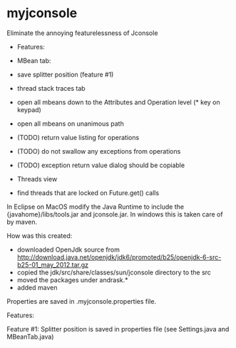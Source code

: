 myjconsole
==========

Eliminate the annoying featurelessness of Jconsole

- Features:

- MBean tab:
 - save splitter position (feature #1)
 - thread stack traces tab
 - open all mbeans down to the Attributes and Operation level (* key on keypad)
 - open all mbeans on unanimous path 
 - (TODO) return value listing for operations
 - (TODO) do not swallow any exceptions from operations
 - (TODO) exception return value dialog should be copiable

- Threads view
 - find threads that are locked on Future.get() calls

In Eclipse on MacOS modify the Java Runtime to include the {javahome}/libs/tools.jar and jconsole.jar.
In windows this is taken care of by maven.

How was this created:
 - downloaded OpenJdk source from http://download.java.net/openjdk/jdk6/promoted/b25/openjdk-6-src-b25-01_may_2012.tar.gz
 - copied the jdk/src/share/classes/sun/jconsole directory to the src
 - moved the packages under andrask.*
 - added maven

Properties are saved in .myjconsole.properties file.

Features:

Feature #1: Splitter position is saved in properties file (see Settings.java and MBeanTab.java)